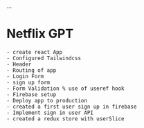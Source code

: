 ...

# Netflix GPT

    - create react App
    - Configured Tailwindcss
    - Header
    - Routing of app
    - Login Form
    - sign up form
    - Form Validation % use of useref hook
    - Firebase setup
    - Deploy app to production
    - created a first user sign up in firebase
    - Implement sign in user API
    - created a redux store with userSlice
